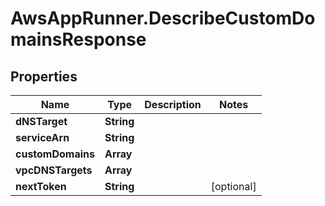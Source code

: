 # AwsAppRunner.DescribeCustomDomainsResponse

## Properties

Name | Type | Description | Notes
------------ | ------------- | ------------- | -------------
**dNSTarget** | **String** |  | 
**serviceArn** | **String** |  | 
**customDomains** | **Array** |  | 
**vpcDNSTargets** | **Array** |  | 
**nextToken** | **String** |  | [optional] 


